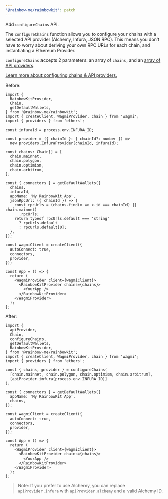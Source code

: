 ```yaml
---
'@rainbow-me/rainbowkit': patch
---
```


Add `configureChains` API.

The `configureChains` function allows you to configure your chains with a selected API provider (Alchemy, Infura, JSON RPC). This means you don't have to worry about deriving your own RPC URLs for each chain, and instantiating a Ethereum Provider.

`configureChains` accepts 2 parameters: an array of `chains`, and an [array of API providers](https://rainbowkit.vercel.app/docs/api-providers).

[Learn more about configuring chains & API providers.](https://rainbowkit.vercel.app/docs/api-providers)

Before:

```tsx
import {
  RainbowKitProvider,
  Chain,
  getDefaultWallets,
} from '@rainbow-me/rainbowkit';
import { createClient, WagmiProvider, chain } from 'wagmi';
import { providers } from 'ethers';

const infuraId = process.env.INFURA_ID;

const provider = ({ chainId }: { chainId?: number }) =>
  new providers.InfuraProvider(chainId, infuraId);

const chains: Chain[] = [
  chain.mainnet,
  chain.polygon,
  chain.optimism,
  chain.arbitrum,
];

const { connectors } = getDefaultWallets({
  chains,
  infuraId,
  appName: 'My RainbowKit App',
  jsonRpcUrl: ({ chainId }) => {
    const rpcUrls = (chains.find(x => x.id === chainId) || chain.mainnet)
      .rpcUrls;
    return typeof rpcUrls.default === 'string'
      ? rpcUrls.default
      : rpcUrls.default[0];
  },
});

const wagmiClient = createClient({
  autoConnect: true,
  connectors,
  provider,
});

const App = () => {
  return (
    <WagmiProvider client={wagmiClient}>
      <RainbowKitProvider chains={chains}>
        <YourApp />
      </RainbowKitProvider>
    </WagmiProvider>
  );
};
```

After:

```tsx
import {
  apiProvider,
  Chain,
  configureChains,
  getDefaultWallets,
  RainbowKitProvider,
} from '@rainbow-me/rainbowkit';
import { createClient, WagmiProvider, chain } from 'wagmi';
import { providers } from 'ethers';

const { chains, provider } = configureChains(
  [chain.mainnet, chain.polygon, chain.optimism, chain.arbitrum],
  [apiProvider.infura(process.env.INFURA_ID)]
);

const { connectors } = getDefaultWallets({
  appName: 'My RainbowKit App',
  chains,
});

const wagmiClient = createClient({
  autoConnect: true,
  connectors,
  provider,
});

const App = () => {
  return (
    <WagmiProvider client={wagmiClient}>
      <RainbowKitProvider chains={chains}>
        <YourApp />
      </RainbowKitProvider>
    </WagmiProvider>
  );
};
```

> Note: If you prefer to use Alchemy, you can replace `apiProvider.infura` with `apiProvider.alchemy` and a valid Alchemy ID.
